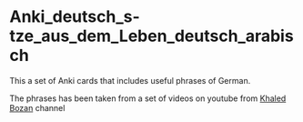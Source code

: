 # Anki_deutsch_s-tze_aus_dem_Leben_deutsch_arabisch
This a set of Anki cards that includes useful phrases of German. 

The phrases has been taken from a set of videos on youtube from [Khaled Bozan](https://www.youtube.com/user/SyrerInDeutschland) channel
